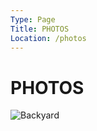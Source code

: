 ```yaml
---
Type: Page
Title: PHOTOS
Location: /photos
---
```


# PHOTOS

![Backyard](https://cdn.some.pics/luxury-format/6821b3a1b634c.jpg "Backyard")
